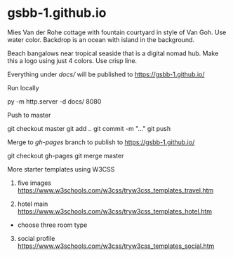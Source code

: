 ﻿# gsbb-1.github.io


Mies Van der Rohe cottage with fountain courtyard in style of Van Goh. Use water color. Backdrop is an ocean with island in the background.

Beach bangalows near tropical seaside that is a digital nomad hub. Make this a logo using just 4 colors. Use crisp line.

Everything under *docs/* will be published to https://gsbb-1.github.io/



Run locally

py -m http.server -d docs/ 8080

Push to master


git checkout master
git add ..
git commit -m "..."
git push

Merge to *gh-pages* branch to publish to https://gsbb-1.github.io/

git checkout gh-pages
git merge master





More starter templates using W3CSS


1. five images
https://www.w3schools.com/w3css/tryw3css_templates_travel.htm

2. hotel main
https://www.w3schools.com/w3css/tryw3css_templates_hotel.htm
- choose three room type


3. social profile
https://www.w3schools.com/w3css/tryw3css_templates_social.htm
